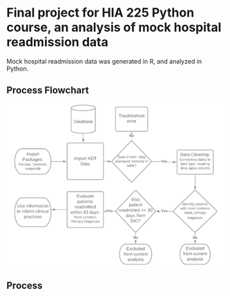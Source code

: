 # Final project for HIA 225 Python course, an analysis of mock hospital readmission data

Mock hospital readmission data was generated in R, and analyzed in Python.

## Process Flowchart
![alt text](https://github.com/hddsilva/HIA225_FinalProject/blob/main/ProcessFlowchart.png?raw=true)


## Process
